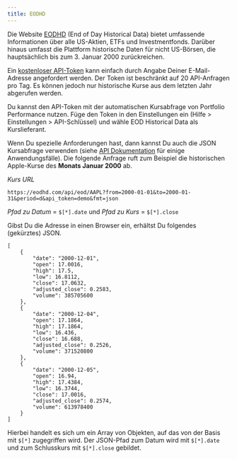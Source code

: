 ```yaml
---
title: EODHD
---
```


Die Website [EODHD](https://eodhd.com/) (End of Day Historical Data) bietet umfassende Informationen über alle US-Aktien, ETFs und Investmentfonds. Darüber hinaus umfasst die Plattform historische Daten für nicht US-Börsen, die hauptsächlich bis zum 3. Januar 2000 zurückreichen.

Ein [kostenloser API-Token](https://eodhd.com/register) kann einfach durch Angabe Deiner E-Mail-Adresse angefordert werden. Der Token ist beschränkt auf 20 API-Anfragen pro Tag. Es können jedoch nur historische Kurse aus dem letzten Jahr abgerufen werden.

Du kannst den API-Token mit der automatischen Kursabfrage von Portfolio Performance nutzen. Füge den Token in den Einstellungen ein (Hilfe > Einstellungen > API-Schlüssel) und wähle EOD Historical Data als Kurslieferant.

Wenn Du spezielle Anforderungen hast, dann kannst Du auch die JSON Kursabfrage verwenden (siehe [API Dokumentation](https://eodhd.com/financial-apis/api-for-historical-data-and-volumes/) für einige Anwendungsfälle). Die folgende Anfrage ruft zum Beispiel die historischen Apple-Kurse des **Monats Januar 2000** ab.

*Kurs URL*

`https://eodhd.com/api/eod/AAPL?from=2000-01-01&to=2000-01-31&period=d&api_token=demo&fmt=json`

*Pfad zu Datum* = `$[*].date` und *Pfad zu Kurs* = `$[*].close`

Gibst Du die Adresse in einen Browser ein, erhältst Du folgendes (gekürztes) JSON.

```
[
    {
        "date": "2000-12-01",
        "open": 17.0016,
        "high": 17.5,
        "low": 16.8112,
        "close": 17.0632,
        "adjusted_close": 0.2583,
        "volume": 385705600
    },
    {
        "date": "2000-12-04",
        "open": 17.1864,
        "high": 17.1864,
        "low": 16.436,
        "close": 16.688,
        "adjusted_close": 0.2526,
        "volume": 371520800
    },
    {
        "date": "2000-12-05",
        "open": 16.94,
        "high": 17.4384,
        "low": 16.3744,
        "close": 17.0016,
        "adjusted_close": 0.2574,
        "volume": 613978400
    }
]
```

Hierbei handelt es sich um ein Array von Objekten, auf das von der Basis mit `$[*]` zugegriffen wird. Der JSON-Pfad zum Datum wird mit `$[*].date` und zum Schlusskurs mit `$[*].close` gebildet.


